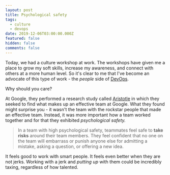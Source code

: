 ```yaml
---
layout: post
title: Psychological safety
tags:
  - culture
  - devops
date: 2019-12-06T03:00:00.000Z
featured: false
hidden: false
comments: false
---
```

Today, we had a culture workshop at work. The workshops have given me a place to grow my soft skills, increase my awareness, and connect with others at a more human level. So it's clear to me that I've become an advocate of this type of work - the _people_ side of [DevOps](https://dzone.com/articles/people-process-product-devops-1). 

Why should you care?

At Google, they performed a research study called [Aristotle](https://rework.withgoogle.com/print/guides/5721312655835136/) in which they seeked to find what makes up an effective team at Google. What they found might surprise you - it wasn't the team with the rockstar people that made an effective team. Instead, it was more important how a team worked together and for that they exhibited _psychological safety._ 

> In a team with high psychological safety, teammates feel safe to **take risks** around their team members. They feel confident that no one on the team will embarrass or punish anyone else for admitting a mistake, asking a question, or offering a new idea.

It feels good to work with smart people. It feels even better when they are not jerks. Working with a jerk and _putting up_ with them could be incredibly taxing, regardless of how talented.

